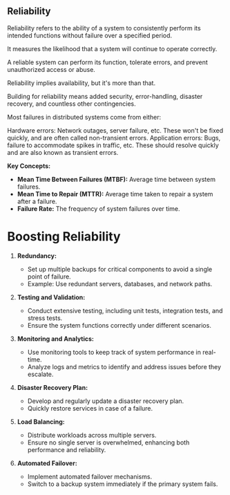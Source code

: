 ## Reliability

Reliability refers to the ability of a system to consistently perform its intended functions without failure over a specified period. 

It measures the likelihood that a system will continue to operate correctly.

A reliable system can perform its function, tolerate errors, and prevent unauthorized access or abuse.

Reliability implies availability, but it's more than that. 

Building for reliability means added security, error-handling, disaster recovery, and countless other contingencies.

Most failures in distributed systems come from either:

Hardware errors: Network outages, server failure, etc. These won't be fixed quickly, and are often called non-transient errors.
Application errors: Bugs, failure to accommodate spikes in traffic, etc. These should resolve quickly and are also known as transient errors.

**Key Concepts:**

- **Mean Time Between Failures (MTBF):** Average time between system failures.
- **Mean Time to Repair (MTTR):** Average time taken to repair a system after a failure.
- **Failure Rate:** The frequency of system failures over time.

  
# Boosting Reliability

1. **Redundancy:** 
   - Set up multiple backups for critical components to avoid a single point of failure.
   - Example: Use redundant servers, databases, and network paths.

2. **Testing and Validation:** 
   - Conduct extensive testing, including unit tests, integration tests, and stress tests.
   - Ensure the system functions correctly under different scenarios.

3. **Monitoring and Analytics:** 
   - Use monitoring tools to keep track of system performance in real-time.
   - Analyze logs and metrics to identify and address issues before they escalate.

4. **Disaster Recovery Plan:** 
   - Develop and regularly update a disaster recovery plan.
   - Quickly restore services in case of a failure.

5. **Load Balancing:** 
   - Distribute workloads across multiple servers.
   - Ensure no single server is overwhelmed, enhancing both performance and reliability.

6. **Automated Failover:** 
   - Implement automated failover mechanisms.
   - Switch to a backup system immediately if the primary system fails.
